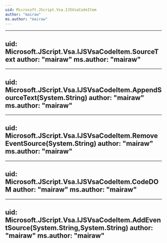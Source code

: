 ```yaml
---
uid: Microsoft.JScript.Vsa.IJSVsaCodeItem
author: "mairaw"
ms.author: "mairaw"
---
```


---
uid: Microsoft.JScript.Vsa.IJSVsaCodeItem.SourceText
author: "mairaw"
ms.author: "mairaw"
---

---
uid: Microsoft.JScript.Vsa.IJSVsaCodeItem.AppendSourceText(System.String)
author: "mairaw"
ms.author: "mairaw"
---

---
uid: Microsoft.JScript.Vsa.IJSVsaCodeItem.RemoveEventSource(System.String)
author: "mairaw"
ms.author: "mairaw"
---

---
uid: Microsoft.JScript.Vsa.IJSVsaCodeItem.CodeDOM
author: "mairaw"
ms.author: "mairaw"
---

---
uid: Microsoft.JScript.Vsa.IJSVsaCodeItem.AddEventSource(System.String,System.String)
author: "mairaw"
ms.author: "mairaw"
---
